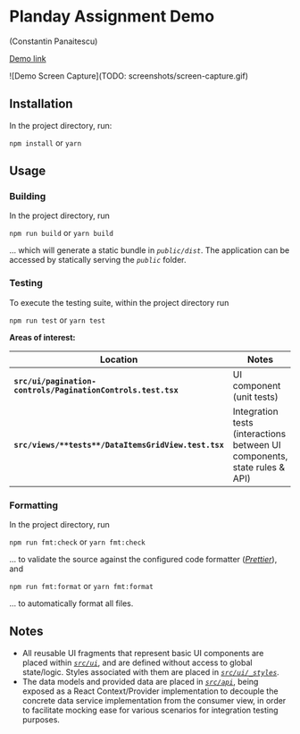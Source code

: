 # Planday Assignment Demo

(Constantin Panaitescu)

[Demo link](https://constantin-swejobs.github.io/assignment-planday/)

![Demo Screen Capture](TODO: screenshots/screen-capture.gif)

## Installation

In the project directory, run:

`npm install`
or
`yarn`

## Usage

### Building

In the project directory, run

`npm run build`
or
`yarn build`

... which will generate a static bundle in _`public/dist`_. The application can be accessed by statically serving the _`public`_ folder.

### Testing

To execute the testing suite, within the project directory run

`npm run test`
or
`yarn test`

**Areas of interest:**

| Location                                                     | Notes                                                                     |
| ------------------------------------------------------------ | ------------------------------------------------------------------------- |
| **`src/ui/pagination-controls/PaginationControls.test.tsx`** | UI component (unit tests)                                                 |
| **`src/views/**tests**/DataItemsGridView.test.tsx`**         | Integration tests (interactions between UI components, state rules & API) |

### Formatting

In the project directory, run

`npm run fmt:check`
or
`yarn fmt:check`

... to validate the source against the configured code formatter ([_Prettier_](https://prettier.io/)), and

`npm run fmt:format`
or
`yarn fmt:format`

... to automatically format all files.

## Notes

- All reusable UI fragments that represent basic UI components are placed within [_`src/ui`_](src/ui), and are defined without access to global state/logic. Styles associated with them are placed in [_`src/ui/_styles`_](src/ui/_styles).
- The data models and provided data are placed in [_`src/api`_](src/api), being exposed as a React Context/Provider implementation to decouple the concrete data service implementation from the consumer view, in order to facilitate mocking ease for various scenarios for integration testing purposes.

